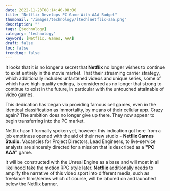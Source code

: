 ```yaml
---
date: 2022-11-23T08:14:40-08:00
title: "Netflix Develops PC Game With AAA Budget"
thumbnail: "/images/technology/[tech]netflix-aaa.png"
description: ""
tags: [technology]
category: 'technology'
keyword: [Netflix, Games, AAA]
draft: false
toc: false
trending: false
---
```


It looks that it is no longer a secret that **Netflix** no longer wishes to continue to exist entirely in the movie market. That their streaming carrier strategy, which additionally includes unfastened videos and unique series, some of which have high-quality endings, is considered as no longer that strong to continue to exist in the future, in particular with the untouched attainable of video games. 

This dedication has began via providing famous cell games, even in the identical classification as Immortality, by means of their cellular app. Crazy again? The ambition does no longer give up there. They now appear to begin transferring into the PC market.

Netflix hasn't formally spoken yet, however this indication got here from a job emptiness opened with the aid of their new studio - **Netflix Games Studio.** Vacancies for Project Directors, Lead Engineers, to live-service analysts are sincerely directed for a mission that is described as a **"PC AAA"** game. 

It will be constructed with the Unreal Engine as a base and will most in all likelihood take the motion RPG style later. **Netflix** additionally needs to amplify the narrative of this video sport into different media, such as freelance films/series which of course, will be labored on and launched below the Netflix banner.